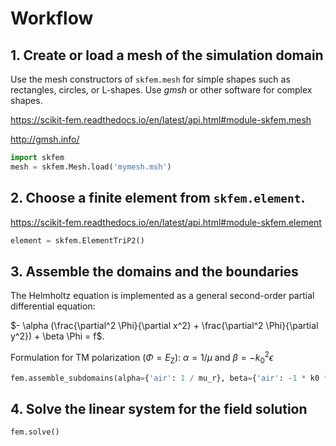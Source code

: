 # Workflow
## 1. Create or load a mesh of the simulation domain
Use the mesh constructors of `skfem.mesh` for simple shapes such as rectangles, circles, or L-shapes. 
Use *gmsh* or other software for complex shapes.

https://scikit-fem.readthedocs.io/en/latest/api.html#module-skfem.mesh

http://gmsh.info/

```python
import skfem
mesh = skfem.Mesh.load('mymesh.msh')
```

## 2. Choose a finite element from `skfem.element`. 
https://scikit-fem.readthedocs.io/en/latest/api.html#module-skfem.element

``` python
element = skfem.ElementTriP2()
```

## 3. Assemble the domains and the boundaries
The Helmholtz equation is implemented as a general second-order partial differential equation:

$- \alpha (\frac{\partial^2 \Phi}{\partial x^2} + \frac{\partial^2 \Phi}{\partial y^2}) + \beta \Phi = f$.

Formulation for TM polarization ($\Phi = E_\mathrm{Z}$): $\alpha = 1 / \mu$ and $\beta = -k_0^2 \epsilon$

```python
fem.assemble_subdomains(alpha={'air': 1 / mu_r}, beta={'air': -1 * k0 ** 2 * eps_r})
```

## 4. Solve the linear system for the field solution
```python
fem.solve()
```
